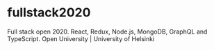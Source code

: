 # fullstack2020
Full stack open 2020. React, Redux, Node.js, MongoDB, GraphQL and TypeScript. 
Open University | University of Helsinki
